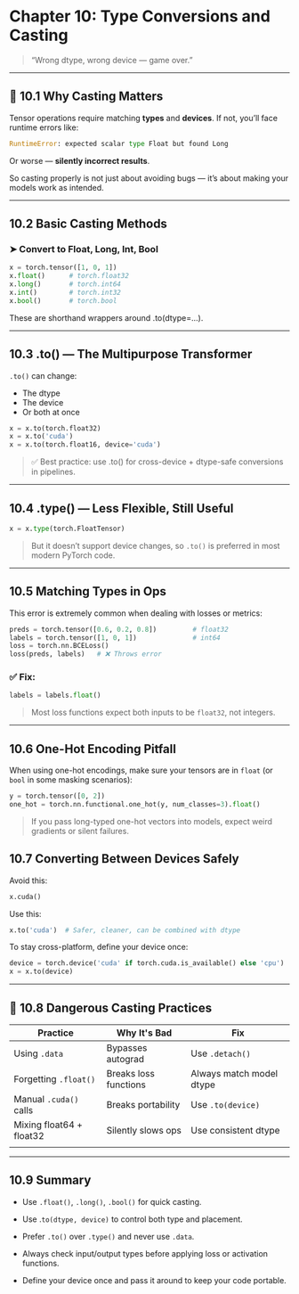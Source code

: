 # Chapter 10: Type Conversions and Casting

> “Wrong dtype, wrong device — game over.”

---

## 🔄 10.1 Why Casting Matters

Tensor operations require matching **types** and **devices**. If not, you’ll face runtime errors like:
```python
RuntimeError: expected scalar type Float but found Long
```

Or worse — **silently incorrect results**.

So casting properly is not just about avoiding bugs — it’s about making your models work as intended.

---

## 10.2 Basic Casting Methods

### ➤ Convert to Float, Long, Int, Bool

```python
x = torch.tensor([1, 0, 1])
x.float()      # torch.float32
x.long()       # torch.int64
x.int()        # torch.int32
x.bool()       # torch.bool
```
These are shorthand wrappers around .to(dtype=...).

---

## 10.3 .to() — The Multipurpose Transformer

`.to()` can change:
- The dtype
- The device
- Or both at once

```python
x = x.to(torch.float32)
x = x.to('cuda')
x = x.to(torch.float16, device='cuda')
```
> ✅ Best practice: use .to() for cross-device + dtype-safe conversions in pipelines.

---

## 10.4 .type() — Less Flexible, Still Useful

```python
x = x.type(torch.FloatTensor)
```
> But it doesn’t support device changes, so `.to()` is preferred in most modern PyTorch code.

---

## 10.5 Matching Types in Ops

This error is extremely common when dealing with losses or metrics:
```python
preds = torch.tensor([0.6, 0.2, 0.8])         # float32
labels = torch.tensor([1, 0, 1])              # int64
loss = torch.nn.BCELoss()
loss(preds, labels)   # ❌ Throws error
```
### ✅ Fix:
```python
labels = labels.float()
```
> Most loss functions expect both inputs to be `float32`, not integers.

---

##  10.6 One-Hot Encoding Pitfall

When using one-hot encodings, make sure your tensors are in `float` (or `bool` in some masking scenarios):
```python
y = torch.tensor([0, 2])
one_hot = torch.nn.functional.one_hot(y, num_classes=3).float()
```
> If you pass long-typed one-hot vectors into models, expect weird gradients or silent failures.

## 10.7 Converting Between Devices Safely
Avoid this:
```python
x.cuda()
```
Use this:
```python
x.to('cuda')  # Safer, cleaner, can be combined with dtype
```
To stay cross-platform, define your device once:
```python
device = torch.device('cuda' if torch.cuda.is_available() else 'cpu')
x = x.to(device)
```

---

## 🚫 10.8 Dangerous Casting Practices
|Practice	                |Why It's Bad	            |Fix                    |
|---------------------------|---------------------------|-----------------------|
|Using `.data`	            |Bypasses autograd	        |Use `.detach()`          |
|Forgetting `.float()`	    |Breaks loss functions	    |Always match model dtype|
|Manual `.cuda()` calls	    |Breaks portability	        |Use `.to(device)`        |
|Mixing float64 + float32	|Silently slows ops	        |Use consistent dtype   |
|                           |                           |                       |

---

## 10.9 Summary
- Use `.float()`, `.long()`, `.bool()` for quick casting.

- Use .`to(dtype, device)` to control both type and placement.

- Prefer `.to()` over `.type()` and never use `.data`.

- Always check input/output types before applying loss or activation functions.

- Define your device once and pass it around to keep your code portable.